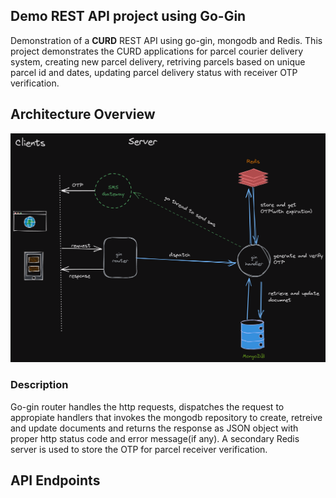 
## Demo REST API project using Go-Gin

Demonstration of a **CURD** REST API using go-gin, mongodb and Redis. This project demonstrates the CURD applications for parcel courier delivery system, creating new parcel delivery, retriving parcels based on unique parcel id and dates, updating parcel delivery status with receiver OTP verification. 

## Architecture Overview

![Project Architecture Overview](images/arch-overview.png)

### Description

Go-gin router handles the http requests, dispatches the request to appropiate handlers that invokes the mongodb repository to create, retreive and update documents and returns the response as JSON object with proper http status code and error message(if any). A secondary Redis server is used to store the OTP for parcel receiver verification.

## API Endpoints

